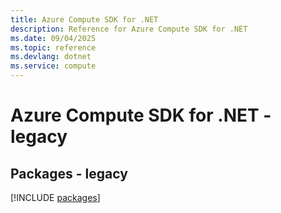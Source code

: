 ```yaml
---
title: Azure Compute SDK for .NET
description: Reference for Azure Compute SDK for .NET
ms.date: 09/04/2025
ms.topic: reference
ms.devlang: dotnet
ms.service: compute
---
```

# Azure Compute SDK for .NET - legacy
## Packages - legacy
[!INCLUDE [packages](compute-index.md)]